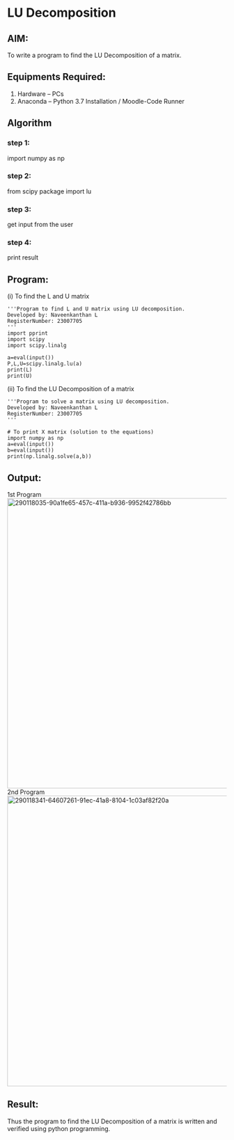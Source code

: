 # LU Decomposition 

## AIM:
To write a program to find the LU Decomposition of a matrix.

## Equipments Required:
1. Hardware – PCs
2. Anaconda – Python 3.7 Installation / Moodle-Code Runner

## Algorithm
### step 1:
import numpy as np
### step 2:
from scipy package import lu
### step 3:
get input from the user
### step 4:
print result
## Program:
(i) To find the L and U matrix
```
'''Program to find L and U matrix using LU decomposition.
Developed by: Naveenkanthan L
RegisterNumber: 23007705
'''
import pprint
import scipy
import scipy.linalg

a=eval(input())
P,L,U=scipy.linalg.lu(a)
print(L)
print(U)
```
(ii) To find the LU Decomposition of a matrix
```
'''Program to solve a matrix using LU decomposition.
Developed by: Naveenkanthan L
RegisterNumber: 23007705
'''

# To print X matrix (solution to the equations)
import numpy as np
a=eval(input())
b=eval(input())
print(np.linalg.solve(a,b))
```

## Output:
1st Program
<img width="667" alt="290118035-90a1fe65-457c-411a-b936-9952f42786bb" src="https://github.com/Naveen1825/LU-Decomposition/assets/138969868/942255b0-1b62-4f11-a8d1-07da17ff0751">
2nd Program
<img width="668" alt="290118341-64607261-91ec-41a8-8104-1c03af82f20a" src="https://github.com/Naveen1825/LU-Decomposition/assets/138969868/edb6d577-b01e-47d3-87d8-db68a2cabe19">


## Result:
Thus the program to find the LU Decomposition of a matrix is written and verified using python programming.

